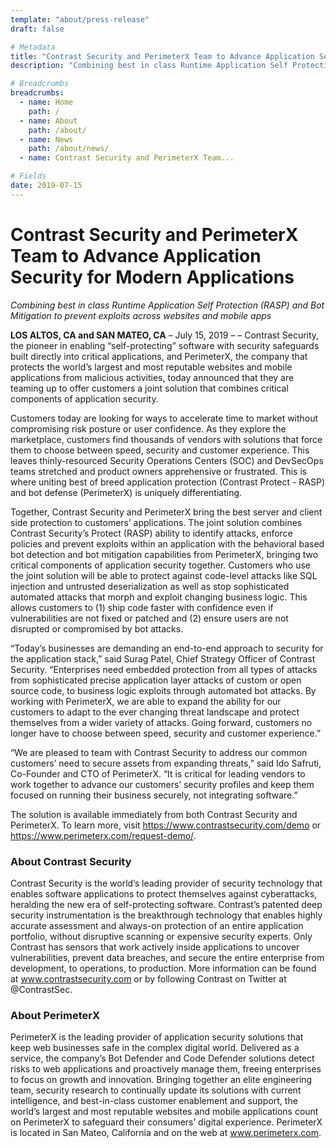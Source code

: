 ```yaml
---
template: "about/press-release"
draft: false

# Metadata
title: "Contrast Security and PerimeterX Team to Advance Application Security for Modern Applications"
description: "Combining best in class Runtime Application Self Protection (RASP) and Bot Mitigation to prevent exploits across websites and mobile apps"

# Breadcrumbs
breadcrumbs:
  - name: Home
    path: /
  - name: About
    path: /about/
  - name: News
    path: /about/news/
  - name: Contrast Security and PerimeterX Team...

# Fields
date: 2019-07-15
---
```


# Contrast Security and PerimeterX Team to Advance Application Security for Modern Applications

_Combining best in class Runtime Application Self Protection (RASP) and Bot Mitigation to prevent exploits across websites and mobile apps_

**LOS ALTOS, CA and SAN MATEO, CA** – July 15, 2019 – – Contrast Security, the
pioneer in enabling “self-protecting” software with security safeguards built directly into critical applications, and PerimeterX, the company that protects the world’s largest and most reputable websites and mobile applications from malicious activities, today announced that they are teaming up to offer customers a joint solution that combines critical components of application security.

Customers today are looking for ways to accelerate time to market without compromising risk posture or user confidence. As they explore the marketplace, customers find thousands of vendors with solutions that force them to choose between speed, security and customer experience. This leaves thinly-resourced Security Operations Centers (SOC) and DevSecOps teams stretched and product owners apprehensive or frustrated. This is where uniting best of breed application protection (Contrast Protect - RASP) and bot defense (PerimeterX) is uniquely differentiating.

Together, Contrast Security and PerimeterX bring the best server and client side protection to customers’ applications. The joint solution combines Contrast Security’s Protect (RASP) ability to identify attacks, enforce policies and prevent exploits within an application with the behavioral based bot detection and bot mitigation capabilities from PerimeterX, bringing two critical components of application security together. Customers who use the joint solution will be able to protect against code-level attacks like SQL injection and untrusted deserialization as well as stop sophisticated automated attacks that morph and exploit changing business logic. This allows customers to (1) ship code faster with confidence even if vulnerabilities are not fixed or patched and (2) ensure users are not disrupted or compromised by bot attacks.

“Today’s businesses are demanding an end-to-end approach to security for the application stack,” said Surag Patel, Chief Strategy Officer of Contrast Security. “Enterprises need embedded protection from all types of attacks from sophisticated precise application layer attacks of custom or open source code, to business logic exploits through automated bot attacks. By working with PerimeterX, we are able to expand the ability for our customers to adapt to the ever changing threat landscape and protect themselves from a wider variety of attacks. Going forward, customers no longer have to choose between speed, security and customer experience.”

“We are pleased to team with Contrast Security to address our common customers’ need to secure assets from expanding threats,” said Ido Safruti, Co-Founder and CTO of PerimeterX. “It is critical for leading vendors to work together to advance our customers’ security profiles and keep them focused on running their business securely, not integrating software.”

The solution is available immediately from both Contrast Security and PerimeterX. To learn more, visit https://www.contrastsecurity.com/demo or https://www.perimeterx.com/request-demo/.

### About Contrast Security

Contrast Security is the world’s leading provider of security technology that enables software applications to protect themselves against cyberattacks, heralding the new era of self-protecting software. Contrast’s patented deep security instrumentation is the breakthrough technology that enables highly accurate assessment and always-on protection of an entire application portfolio, without disruptive scanning or expensive security experts. Only Contrast has sensors that work actively inside applications to uncover vulnerabilities, prevent data breaches, and secure the entire enterprise from development, to operations, to production. More information can be found at www.contrastsecurity.com or by following Contrast on Twitter at @ContrastSec.

### About PerimeterX

PerimeterX is the leading provider of application security solutions that keep web businesses safe in the complex digital world. Delivered as a service, the company’s Bot Defender and Code Defender solutions detect risks to web applications and proactively manage them, freeing enterprises to focus on growth and innovation. Bringing together an elite engineering team, security research to continually update its solutions with current intelligence, and best-in-class customer enablement and support, the world’s largest and most reputable websites and mobile applications count on PerimeterX to safeguard their consumers’ digital experience. PerimeterX is located in San Mateo, California and on the web at www.perimeterx.com.
